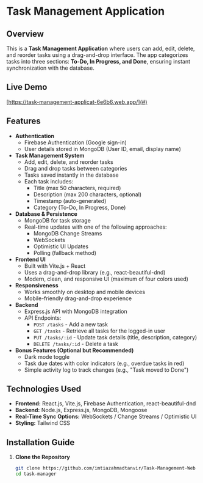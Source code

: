 # Task Management Application

## Overview
This is a **Task Management Application** where users can add, edit, delete, and reorder tasks using a drag-and-drop interface. The app categorizes tasks into three sections: **To-Do, In Progress, and Done**, ensuring instant synchronization with the database.

## Live Demo
[https://task-management-applicat-6e6b6.web.app/](#)

## Features
- **Authentication**
  - Firebase Authentication (Google sign-in)
  - User details stored in MongoDB (User ID, email, display name)
- **Task Management System**
  - Add, edit, delete, and reorder tasks
  - Drag and drop tasks between categories
  - Tasks saved instantly in the database
  - Each task includes: 
    - Title (max 50 characters, required)
    - Description (max 200 characters, optional)
    - Timestamp (auto-generated)
    - Category (To-Do, In Progress, Done)
- **Database & Persistence**
  - MongoDB for task storage
  - Real-time updates with one of the following approaches:
    - MongoDB Change Streams
    - WebSockets
    - Optimistic UI Updates
    - Polling (fallback method)
- **Frontend UI**
  - Built with Vite.js + React
  - Uses a drag-and-drop library (e.g., react-beautiful-dnd)
  - Modern, clean, and responsive UI (maximum of four colors used)
- **Responsiveness**
  - Works smoothly on desktop and mobile devices
  - Mobile-friendly drag-and-drop experience
- **Backend**
  - Express.js API with MongoDB integration
  - API Endpoints:
    - `POST /tasks` - Add a new task
    - `GET /tasks` - Retrieve all tasks for the logged-in user
    - `PUT /tasks/:id` - Update task details (title, description, category)
    - `DELETE /tasks/:id` - Delete a task
- **Bonus Features (Optional but Recommended)**
  - Dark mode toggle
  - Task due dates with color indicators (e.g., overdue tasks in red)
  - Simple activity log to track changes (e.g., "Task moved to Done")

## Technologies Used
- **Frontend:** React.js, Vite.js, Firebase Authentication, react-beautiful-dnd
- **Backend:** Node.js, Express.js, MongoDB, Mongoose
- **Real-Time Sync Options:** WebSockets / Change Streams / Optimistic UI
- **Styling:** Tailwind CSS

## Installation Guide
1. **Clone the Repository**
   ```bash
   git clone https://github.com/imtiazahmadtanvir/Task-Management-Web
   cd task-manager
